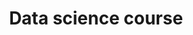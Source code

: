 ---
title: Data science course
type: landing
show_breadcrumb: true

tags: ["training-en"]

sections:
  - block: markdown
    content:
      title: Loggi Data science course
      subtitle:
      text: '<p>This course, offered by the UAI laboratory at DCC/UFMG, is designed to
            provide participants with foundational knowledge in probability,
            statistics, and machine learning, which are essential for starting a career
            in Data Science. The course introduces the core concepts, models, and
            theoretical principles necessary for understanding and working in the field
            of Data Science. By the end of the course, students will be familiar with
            the key techniques, models, and tools used in Data Science projects and
            will be capable of applying them to conduct preliminary data analyses.'

  - block: image-gallery
    custom_id: 'minha-galeria'
    content:
      images:
        - filename: LOGGI-1-1.png

    design:
      columns: '1'
---